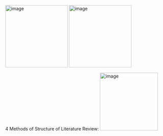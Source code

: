 
<img width="196" alt="image" src="https://github.com/user-attachments/assets/d1dab462-65c7-400f-9778-b54e7f418717">

<img width="196" alt="image" src="https://github.com/user-attachments/assets/554562be-00aa-4582-8c01-b7ac1dfbdc5e">

4 Methods of Structure of Literature Review:
<img width="182" alt="image" src="https://github.com/user-attachments/assets/f29b7146-ff0d-4d7d-9cea-77b60f8f1e34">





